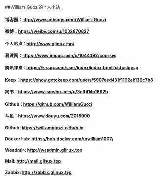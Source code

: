 ##William_Guozi的个人小站

#### 博客园：http://www.cnblogs.com/William-Guozi 

#### 微博：https://weibo.com/u/1002870827 

#### 个人站点：http://www.glinux.top/ 

#### 慕课网：https://www.imooc.com/u/1044492/courses

#### 腾讯课堂：https://ke.qq.com/user/index/index.html#sid=signup

#### Keep：https://show.gotokeep.com/users/5907eed431f1162eb136c7b8

#### 简书：https://www.jianshu.com/u/3e9414a1682b

#### Github：https://github.com/WilliamGuozi

#### 斗鱼：https://www.douyu.com/2018990

#### Github: https://williamguozi.github.io

#### Docker hub: https://hub.docker.com/u/william1007/

#### Weadmin: http://weadmin.glinux.top

#### Mail: http://mail.glinux.top

#### Zabbix: http://zabbix.glinux.top

